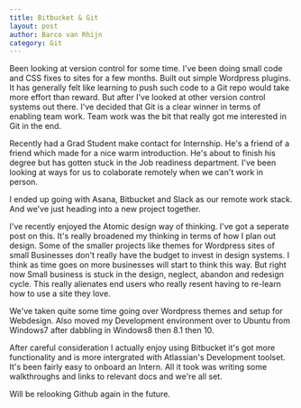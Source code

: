 ```yaml
---
title: Bitbucket & Git
layout: post
author: Barco van Rhijn
category: Git
---
```

Been looking at version control for some time. I've been doing small code and CSS fixes to sites for a few months. Built out simple Wordpress plugins.
It has generally felt like learning to push such code to a Git repo would take more effort than reward. But after I've looked at other version control systems out there. I've decided that Git is a clear winner in terms of enabling team work. Team work was the bit that really got me interested in Git in the end.

Recently had a Grad Student make contact for Internship. He's a friend of a friend which made for a nice warm introduction.
He's about to finish his degree but has gotten stuck in the Job readiness department. I've been looking at ways for us to colaborate remotely when we can't work in person. 

I ended up going with Asana, Bitbucket and Slack as our remote work stack. And we've just heading into a new project together.

I've recently enjoyed the Atomic design way of thinking. I've got a seperate post on this. It's really broadened my thinking in terms of how I plan out design. Some of the smaller projects like themes for Wordpress sites of small Businesses don't really have the budget to invest in design systems. I think as time goes on more businesses will start to think this way. But right now Small business is stuck in the design, neglect, abandon and redesign cycle. This really alienates end users who really resent having to re-learn how to use a site they love. 

We've taken quite some time going over Wordpress themes and setup for Webdesign. Also moved my Development environment over to Ubuntu from Windows7 after dabbling in Windows8 then 8.1 then 10. 

After careful consideration I actually enjoy using Bitbucket it's got more functionality and is more intergrated with Atlassian's Development toolset. It's been fairly easy to onboard an Intern. All it took was writing some walkthroughs and links to relevant docs and we're all set. 

Will be relooking Github again in the future.
